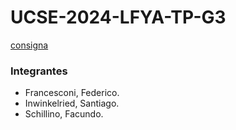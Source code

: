 # UCSE-2024-LFYA-TP-G3
[consigna](https://docs.google.com/document/d/1RtviU1obrzd8mKGzaY9upE51GOa_Oxz6WKslbClyLc4/edit)

### Integrantes
* Francesconi, Federico.
* Inwinkelried, Santiago.
* Schillino, Facundo.